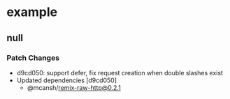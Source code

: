 # example

## null

### Patch Changes

- d9cd050: support defer, fix request creation when double slashes exist
- Updated dependencies [d9cd050]
  - @mcansh/remix-raw-http@0.2.1
